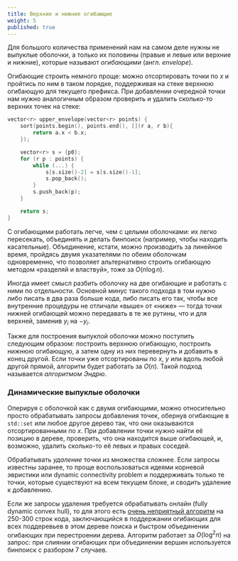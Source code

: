```yaml
---
title: Верхние и нижние огибающие
weight: 5
published: true
---
```


Для большого количества применений нам на самом деле нужны не выпуклые оболочки, а только их половины (правые и левые или верхние и нижние), которые называют *огибающими* (англ. *envelope*).

Огибающие строить немного проще: можно отсортировать точки по $x$ и пройтись по ним в таком порядке, поддерживая на стеке верхнюю огибающую для текущего префикса. При добавлении очередной точки нам нужно аналогичным образом проверить и удалить сколько-то верхних точек на стеке:

```c++
vector<r> upper_envelope(vector<r> points) {
    sort(points.begin(), points.end(), [](r a, r b){
        return a.x < b.x;
    });

    vector<r> s = {p0};
    for (r p : points) {
        while (...) {
            s[s.size()-2] = s[s.size()-1];
            s.pop_back();
        }
        s.push_back(p);
    }

    return s;
}
```

С огибающими работать легче, чем с целыми оболочками: их легко пересекать, объединять и делать бинпоиск (например, чтобы находить касательные). Объединение, кстати, можно производить за линейное время, пройдясь двумя указателями по обеим оболочкам одновременно, что позволяет альтернативно строить огибающую методом «разделяй и властвуй», тоже за $O(n \log n)$.

Иногда имеет смысл разбить оболочку на две огибающие и работать с ними по отдельности. Основной минус такого подхода в том нужно либо писать в два раза больше кода, либо писать его так, чтобы все внутренние процедуры не отличали «выше» от «ниже» — тогда точки нижней огибающей можно передавать в те же рутины, что и для верхней, заменив $y_i$ на $-y_i$.

Также для построения выпуклой оболочки можно поступить следующим образом: построить верхнюю огибающую, построить нижнюю огибающую, а затем одну из них перевернуть и добавить в конец другой. Если точки уже отсортированы по $x$, $y$ или вдоль любой другой прямой, алгоритм будет работать за $O(n)$. Такой подход называется *алгоритмом Эндрю*.

### Динамические выпуклые оболочки

Оперируя с оболочкой как с двумя огибающими, можно относительно просто обрабатывать запросы добавления точек, обернув огибающие в `std::set` или любое другое дерево так, что они оказываются отсортированными по $x$. При добавлении точки нужно найти её позицию в дереве, проверить, что она находится выше огибающей, и, возможно, удалить сколько-то её левых и правых соседей.

Обрабатывать *удаление* точки из множества сложнее. Если запросы известны заранее, то проще воспользоваться идеями корневой эвристики или dynamic connectivity problem и поддерживать только те точки, которые существуют на всем текущем блоке, и сводить удаление к добавлению.

Если же запросы удаления требуется обрабатывать онлайн (fully dynamic convex hull), то для этого есть [очень неприятный алгоритм](http://neerc.ifmo.ru/wiki/index.php?title=Динамическая_выпуклая_оболочка_(достаточно_log%5E2_на_добавление/удаление)) на 250-300 строк кода, заключающийся в поддержании огибающих для всех поддеревьев в этом дереве поиска и быстром объединении огибающих при перестроении дерева. Алгоритм работает за $O(\log^2 n)$ на запрос: при слиянии огибающих при объединении вершин используется бинпоиск с разбором 7 случаев.
